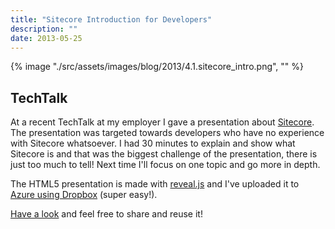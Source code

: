 ```yaml
---
title: "Sitecore Introduction for Developers"
description: ""
date: 2013-05-25
---
```


{% image "./src/assets/images/blog/2013/4.1.sitecore_intro.png", "" %}

## TechTalk

At a recent TechTalk at my employer I gave a presentation about [Sitecore](http://www.sitecore.net). The presentation was targeted towards developers who have no experience with Sitecore whatsoever. I had 30 minutes to explain and show what Sitecore is and that was the biggest challenge of the presentation, there is just too much to tell! Next time I'll focus on one topic and go more in depth.

The HTML5 presentation is made with [reveal.js](http://lab.hakim.se/reveal-js/#/) and I've uploaded it to [Azure using Dropbox](http://blogs.msdn.com/b/windowsazure/archive/2013/03/19/new-deploy-to-windows-azure-web-sites-from-dropbox.aspx) (super easy!).

[Have a look](http://marcduiker.azurewebsites.net/presentations/sitecore.html#/) and feel free to share and reuse it!